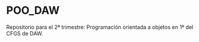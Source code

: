 # POO_DAW
Repositorio para el 2ª trimestre: Programación orientada a objetos en 1ª del CFGS de DAW.
